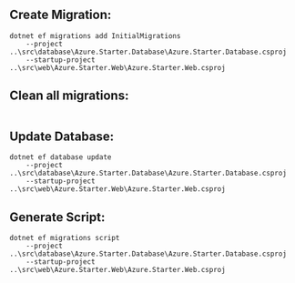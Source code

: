 ## Create Migration:
```
dotnet ef migrations add InitialMigrations 
    --project ..\src\database\Azure.Starter.Database\Azure.Starter.Database.csproj 
    --startup-project ..\src\web\Azure.Starter.Web\Azure.Starter.Web.csproj
```
## Clean all migrations:
```

```
## Update Database:
```
dotnet ef database update 
    --project ..\src\database\Azure.Starter.Database\Azure.Starter.Database.csproj 
    --startup-project ..\src\web\Azure.Starter.Web\Azure.Starter.Web.csproj
```

## Generate Script:
```
dotnet ef migrations script 
    --project ..\src\database\Azure.Starter.Database\Azure.Starter.Database.csproj 
    --startup-project ..\src\web\Azure.Starter.Web\Azure.Starter.Web.csproj
```